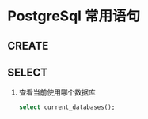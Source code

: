 # PostgreSql 常用语句



## CREATE



## SELECT

1. 查看当前使用哪个数据库

   ```sql
   select current_databases();		
   ```

   ​

   ​